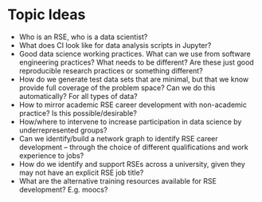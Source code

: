 Topic Ideas
===========

* Who is an RSE, who is a data scientist?
* What does CI look like for data analysis scripts in Jupyter?
* Good data science working practices. What can we use from software engineering practices? What needs to be different? Are these just good reproducible research practices or something different?
* How do we generate test data sets that are minimal, but that we know provide full coverage of the problem space? Can we do this automatically? For all types of data?
* How to mirror academic RSE career development with non-academic practice? Is this possible/desirable? 
* How/where to intervene to increase participation in data science by underrepresented groups? 
* Can we identify/build a network graph to identify RSE career development – through the choice of different qualifications and work experience to jobs?
* How do we identify and support RSEs across a university, given they may not have an explicit RSE job title? 
* What are the alternative training resources available for RSE development? E.g. moocs?

